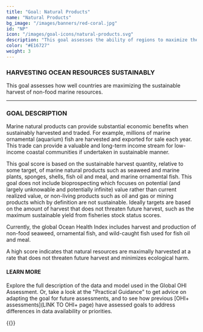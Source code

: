 ```yaml
---
title: "Goal: Natural Products"
name: "Natural Products"
bg_image: "/images/banners/red-coral.jpg"
id: "NP"
icon: "/images/goal-icons/natural-products.svg"
description: "This goal assesses the ability of regions to maximize the sustainable harvest of living marine resources, such as corals, shells, seaweeds, and fish for the aquarium trade."
color: "#E16727"
weight: 3
---
```


### HARVESTING OCEAN RESOURCES SUSTAINABLY

This goal assesses how well countries are maximizing the sustainable harvest of non-food marine resources.


----

### GOAL DESCRIPTION

Marine natural products can provide substantial economic benefits when sustainably harvested and traded.  For example, millions of marine ornamental (aquarium) fish are harvested and exported for sale each year.  This trade can provide a valuable and long-term income stream for low-income coastal communities if undertaken in sustainable manner.

This goal score is based on the sustainable harvest quantity, relative to some target, of marine natural products such as seaweed and marine plants, sponges, shells, fish oil and meal, and marine ornamental fish.  This goal does not include bioprospecting which focuses on potential (and largely unknowable and potentially infinite) value rather than current realized value, or non-living products such as oil and gas or mining products which by definition are not sustainable. Ideally targets are based on the amount of harvest that does not threaten future harvest, such as the maximum sustainable yield from fisheries stock status scores. 

Currently, the global Ocean Health Index includes harvest and production of non-food seaweed, ornamental fish, and wild-caught fish used for fish oil and meal.  

A high score indicates that natural resources are maximally harvested at a rate that does not threaten future harvest and minimizes ecological harm.

#### LEARN MORE
Explore the full description of the data and model used in the Global OHI Assessment. Or, take a look at the "Practical Guidance" to get advice on adapting the goal for future assessments, and to see how previous [OHI+ assessments](LINK TO OHI+ page) have assessed goals to address differences in data availability or priorities.

{{<buttons left_text="OHI Model" left_link="https://ohi-science.org/ohiprep_v2020/globalprep/methods_doc/v2020/Supplement.html#68_natural_products" right_text="Practical Guidance" right_link="/goals/guidance/natural-products" left_icon="/images/misc/microscope-icon.svg" right_icon="/images/misc/directions-icon.svg">}}
